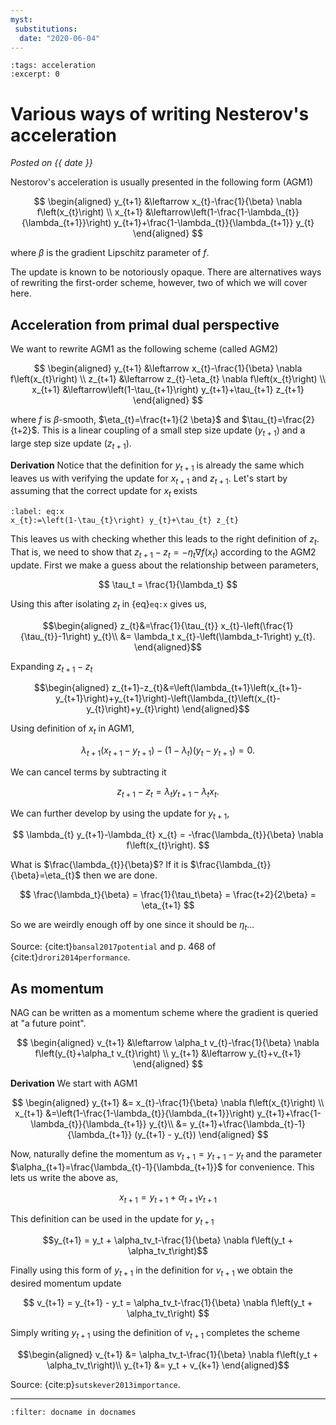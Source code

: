 ```yaml
---
myst:
 substitutions:
  date: "2020-06-04"
---
```

```{post} 2020-06-04
:tags: acceleration
:excerpt: 0
```

# Various ways of writing Nesterov's acceleration
_Posted on {{ date }}_


Nestorov's acceleration is usually presented in the following form (AGM1)

$$
\begin{aligned}
y_{t+1} &\leftarrow x_{t}-\frac{1}{\beta} \nabla f\left(x_{t}\right) \\
x_{t+1} &\leftarrow\left(1-\frac{1-\lambda_{t}}{\lambda_{t+1}}\right) y_{t+1}+\frac{1-\lambda_{t}}{\lambda_{t+1}} y_{t}
\end{aligned}
$$

where $\beta$ is the gradient Lipschitz parameter of $f$.

The update is known to be notoriously opaque.
There are alternatives ways of rewriting the first-order scheme, however, two of which we will cover here.

## Acceleration from primal dual perspective

We want to rewrite AGM1 as the following scheme (called AGM2)

$$
\begin{aligned}
y_{t+1} &\leftarrow x_{t}-\frac{1}{\beta} \nabla f\left(x_{t}\right) \\
z_{t+1} &\leftarrow z_{t}-\eta_{t} \nabla f\left(x_{t}\right) \\
x_{t+1} &\leftarrow\left(1-\tau_{t+1}\right) y_{t+1}+\tau_{t+1} z_{t+1}
\end{aligned}
$$

where $f$ is $\beta$-smooth, $\eta_{t}=\frac{t+1}{2 \beta}$ and $\tau_{t}=\frac{2}{t+2}$.
This is a linear coupling of a small step size update ($y_{t+1}$) and a large step size update ($z_{t+1}$).

**Derivation**
Notice that the definition for $y_{t+1}$ is already the same which leaves us with verifying the update for $x_{t+1}$ and $z_{t+1}$.
Let's start by assuming that the correct update for $x_t$ exists

```{math}
:label: eq:x
x_{t}:=\left(1-\tau_{t}\right) y_{t}+\tau_{t} z_{t}
```

This leaves us with checking whether this leads to the right definition of $z_t$.
That is, we need to show that $z_{t+1} - z_{t}=-\eta_{t} \nabla f\left(x_{t}\right)$ according to the AGM2 update.
First we make a guess about the relationship between parameters,

$$
\tau_t = \frac{1}{\lambda_t}
$$

Using this after isolating $z_t$ in {eq}`eq:x` gives us,

$$\begin{aligned}
z_{t}&=\frac{1}{\tau_{t}} x_{t}-\left(\frac{1}{\tau_{t}}-1\right) y_{t}\\ 
&= \lambda_t x_{t}-\left(\lambda_t-1\right) y_{t}.
\end{aligned}$$

Expanding $z_{t+1}-z_{t}$

$$\begin{aligned}
z_{t+1}-z_{t}&=\left(\lambda_{t+1}\left(x_{t+1}-y_{t+1}\right)+y_{t+1}\right)-\left(\lambda_{t}\left(x_{t}-y_{t}\right)+y_{t}\right)
\end{aligned}$$

Using definition of $x_t$ in AGM1,

$$
\lambda_{t+1}\left(x_{t+1}-y_{t+1}\right)-\left(1-\lambda_{t}\right)\left(y_{t}-y_{t+1}\right)=0.
$$

We can cancel terms by subtracting it

$$
z_{t+1}-z_{t} = \lambda_{t} y_{t+1}-\lambda_{t} x_{t}.
$$

We can further develop by using the update for $y_{t+1}$,

$$
\lambda_{t} y_{t+1}-\lambda_{t} x_{t} = -\frac{\lambda_{t}}{\beta} \nabla f\left(x_{t}\right).
$$

What is $\frac{\lambda_{t}}{\beta}$? If it is $\frac{\lambda_{t}}{\beta}=\eta_{t}$ then we are done. 

$$
\frac{\lambda_t}{\beta} = \frac{1}{\tau_t\beta} = \frac{t+2}{2\beta} = \eta_{t+1}
$$

So we are weirdly enough off by one since it should be $\eta_t$...

Source: {cite:t}`bansal2017potential` and 
p. 468 of {cite:t}`drori2014performance`.

## As momentum

NAG can be written as a momentum scheme where the gradient is queried at "a future point".

$$
\begin{aligned}
v_{t+1} &\leftarrow \alpha_t v_{t}-\frac{1}{\beta} \nabla f\left(y_{t}+\alpha_t v_{t}\right) \\
y_{t+1} &\leftarrow y_{t}+v_{t+1}
\end{aligned}
$$

**Derivation**
We start with AGM1

$$
\begin{aligned}
y_{t+1} &= x_{t}-\frac{1}{\beta} \nabla f\left(x_{t}\right) \\
x_{t+1} &=\left(1-\frac{1-\lambda_{t}}{\lambda_{t+1}}\right) y_{t+1}+\frac{1-\lambda_{t}}{\lambda_{t+1}} y_{t}\\
  &=
y_{t+1}+\frac{\lambda_{t}-1}{\lambda_{t+1}} (y_{t+1} - y_{t})
\end{aligned}
$$

Now, naturally define the momentum as $v_{t+1} = y_{t+1} - y_t$ and the parameter $\alpha_{t+1}=\frac{\lambda_{t}-1}{\lambda_{t+1}}$ for convenience.
This lets us write the above as,

$$
x_{t+1} = y_{t+1} + \alpha_{t+1}v_{t+1}
$$

This definition can be used in the update for $y_{t+1}$

$$y_{t+1} = y_t + \alpha_tv_t-\frac{1}{\beta} \nabla f\left(y_t + \alpha_tv_t\right)$$

Finally using this form of $y_{t+1}$ in the definition for $v_{t+1}$ we obtain the desired momentum update

$$
v_{t+1} = y_{t+1} - y_t
 = \alpha_tv_t-\frac{1}{\beta} \nabla f\left(y_t + \alpha_tv_t\right)
$$

Simply writing $y_{t+1}$ using the definition of $v_{t+1}$ completes the scheme

$$\begin{aligned}
v_{t+1} &= \alpha_tv_t-\frac{1}{\beta} \nabla f\left(y_t + \alpha_tv_t\right)\\
y_{t+1} &= y_t + v_{k+1}
\end{aligned}$$

Source: {cite:p}`sutskever2013importance`.

<!-- ## For sampling

Underdamped LD has a momentum interpretation.
So we can now rewrite this interpretation to AGM1 and then to AGM2 to obtain a primal-dual interpretation of acceleration in sampling.

$$
\left[\begin{array}{c}
\boldsymbol{v}_{k+1} \\
\boldsymbol{\vartheta}_{k+1}
\end{array}\right]=\left[\begin{array}{c}
\psi_{0}(h) \boldsymbol{v}_{k}-\psi_{1}(h) \nabla f\left(\boldsymbol{\vartheta}_{k}\right) \\
\boldsymbol{\vartheta}_{k}+\psi_{1}(h) \boldsymbol{v}_{k}-\psi_{2}(h) \nabla f\left(\boldsymbol{\vartheta}_{k}\right)
\end{array}\right]+\sqrt{2 \gamma}\left[\begin{array}{c}
\boldsymbol{\xi}_{k+1} \\
\boldsymbol{\xi}_{k+1}^{\prime}
\end{array}\right]
$$

with $\psi_{0}(t)=e^{-\gamma t}$ and $\psi_{k+1}(t)=\int_{0}^{t} \psi_{k}(s) d s$.

Kinetic Langevin Monte Carlo (KLMC) above was introduced in [(Cheng et al. 2017)][chengSharpConvergenceRates2019c] (derivations in appendix A).
With the exposition above taken from [(Dalalyan et al. 2018)][dalalyanSamplingLogconcaveDensity2018].
****


[accMCMC]: https://arxiv.org/pdf/1902.00996.pdf
[chengSharpConvergenceRates2019c]: https://arxiv.org/pdf/1805.01648v1.pdf
[dalalyanSamplingLogconcaveDensity2018]: https://arxiv.org/pdf/1807.09382.pdf
[chengUnderdampedLangevinMCMC2018]: https://arxiv.org/pdf/1707.03663.pdf


For non-log-concave (eq 20) uses a very similar Lyapunov function: https://arxiv.org/pdf/1805.01648v1.pdf -->

---
```{bibliography}
:filter: docname in docnames
```

